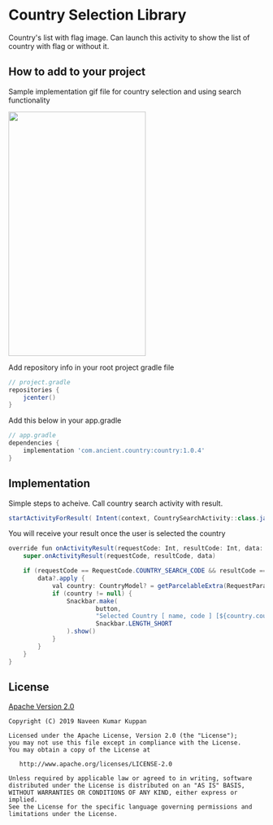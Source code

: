 Country Selection Library
===========================
Country's list with flag image. Can launch this activity to show the list of country with flag or without it.

How to add to your project
--------------

Sample implementation gif file for country selection and using search functionality 

<img src="screenshots/country.gif" width="270" height="480"/>

Add repository info in your root project gradle file

```gradle
// project.gradle
repositories {
    jcenter()
}
```

Add this below in your app.gradle

```gradle
// app.gradle
dependencies {
    implementation 'com.ancient.country:country:1.0.4'
}
```

Implementation
--------------

Simple steps to acheive. Call country search activity with result.

```java
startActivityForResult( Intent(context, CountrySearchActivity::class.java), RequestCode.COUNTRY_SEARCH_CODE)
```

You will receive your result once the user is selected the country

```java
override fun onActivityResult(requestCode: Int, resultCode: Int, data: Intent?) {
    super.onActivityResult(requestCode, resultCode, data)

    if (requestCode == RequestCode.COUNTRY_SEARCH_CODE && resultCode == Activity.RESULT_OK) {
        data?.apply {
            val country: CountryModel? = getParcelableExtra(RequestParam.SELECTED_VALUE)
            if (country != null) {
                Snackbar.make(
                        button,
                        "Selected Country [ name, code ] [${country.countryName} , ${country.countryCode}]",
                        Snackbar.LENGTH_SHORT
                ).show()
            }
        }
    }
}
```


## License

[Apache Version 2.0](http://www.apache.org/licenses/LICENSE-2.0.html)

    Copyright (C) 2019 Naveen Kumar Kuppan

    Licensed under the Apache License, Version 2.0 (the "License");
    you may not use this file except in compliance with the License.
    You may obtain a copy of the License at

       http://www.apache.org/licenses/LICENSE-2.0

    Unless required by applicable law or agreed to in writing, software
    distributed under the License is distributed on an "AS IS" BASIS,
    WITHOUT WARRANTIES OR CONDITIONS OF ANY KIND, either express or implied.
    See the License for the specific language governing permissions and
    limitations under the License.
